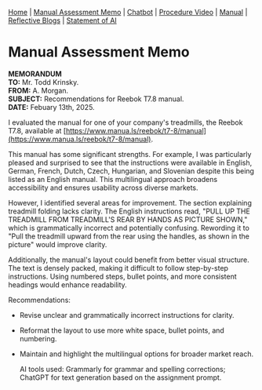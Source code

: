 [Home](index.md) | [Manual Assessment Memo](manual_assessment_memo.md) | [Chatbot](chatbot.md) | [Procedure Video](procedure_video.md) | [Manual](manual.md) | [Reflective Blogs](reflective_blogs.md) | [Statement of AI](AIstatement.md) 

# Manual Assessment Memo


**MEMORANDUM**<br>
**TO:** Mr. Todd Krinsky.<br>
**FROM:** A. Morgan.<br>
**SUBJECT:** Recommendations for Reebok T7.8 manual.<br>
**DATE:** Febuary 13th, 2025.<br>

I evaluated the manual for one of your company's treadmills, the Reebok T7.8, available at [https://www.manua.ls/reebok/t7-8/manual](https://www.manua.ls/reebok/t7-8/manual).

This manual has some significant strengths. For example, I was particularly pleased and surprised to see that the instructions were available in English, German, French, Dutch, Czech, Hungarian, and Slovenian despite this being listed as an English manual. This multilingual approach broadens accessibility and ensures usability across diverse markets.

However, I identified several areas for improvement. The section explaining treadmill folding lacks clarity. The English instructions read, "PULL UP THE TREADMILL FROM TREADMILL'S REAR BY HANDS AS PICTURE SHOWN," which is grammatically incorrect and potentially confusing. Rewording it to "Pull the treadmill upward from the rear using the handles, as shown in the picture" would improve clarity.

Additionally, the manual's layout could benefit from better visual structure. The text is densely packed, making it difficult to follow step-by-step instructions. Using numbered steps, bullet points, and more consistent headings would enhance readability.

Recommendations:

- Revise unclear and grammatically incorrect instructions for clarity.

- Reformat the layout to use more white space, bullet points, and numbering.

- Maintain and highlight the multilingual options for broader market reach.
  
  AI tools used: Grammarly for grammar and spelling corrections; ChatGPT for text generation based on the assignment prompt.
